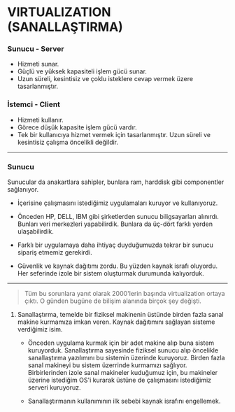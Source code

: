 <h1> VIRTUALIZATION (SANALLAŞTIRMA) </h1>

<h3>Sunucu - Server</h3>

- Hizmeti sunar.
- Güçlü ve yüksek kapasiteli işlem gücü sunar.
- Uzun süreli, kesintisiz ve çoklu isteklere cevap vermek üzere tasarlanmıştır.

<h3> İstemci - Client </h3>

- Hizmeti kullanır.
- Görece düşük kapasite işlem gücü vardır.
- Tek bir kullanıcıya hizmet vermek için tasarlanmıştır. Uzun süreli ve kesintisiz çalışma öncelikli değildir.

<hr/>
<h3> Sunucu </h3>

Sunucular da anakartlara sahipler, bunlara ram, harddisk gibi componentler sağlanıyor.

- İçerisine çalışmasını istediğimiz uygulamaları kuruyor ve kullanıyoruz.

- Önceden HP, DELL, IBM gibi şirketlerden sunucu biligsayarları alınırdı. Bunları veri merkezleri yapabilirdik. Bunlara da üç-dört farklı yerden ulaşabilirdik.

- Farklı bir uygulamaya daha ihtiyaç duyduğumuzda tekrar bir sunucu sipariş etmemiz gerekirdi.

- Güvenlik ve kaynak dağıtımı zordu. Bu yüzden kaynak israfı oluyordu. Her seferinde izole bir sistem oluşturmak durumunda kalıyorduk.

---

> Tüm bu sorunlara yanıt olarak 2000'lerin başında virtualization ortaya çıktı. O günden bugüne de bilişim alanında birçok şey değişti.

1. Sanallaştırma, temelde bir fiziksel makinenin üstünde birden fazla sanal makine kurmamıza imkan veren. Kaynak dağıtımını sağlayan sisteme verdiğimiz isim.

   - Önceden uygulama kurmak için bir adet makine alıp buna sistem kuruyorduk. Sanallaştırma sayesinde fiziksel sunucu alıp öncelikle sanallaştırma yazılımını bu sistemin üzerinde kuruyoruz. Birden fazla sanal makineyi bu sistem üzerrinde kurmamızı sağlıyor. Birbirlerinden izole sanal makineler kuduğumuz için, bu makineler üzerine istediğim OS'i kurarak üstüne de çalışmasını istediğimiz serveri kuruyoruz.

   - Sanallaştırmanın kullanımının ilk sebebi kaynak israfını engellemek.
